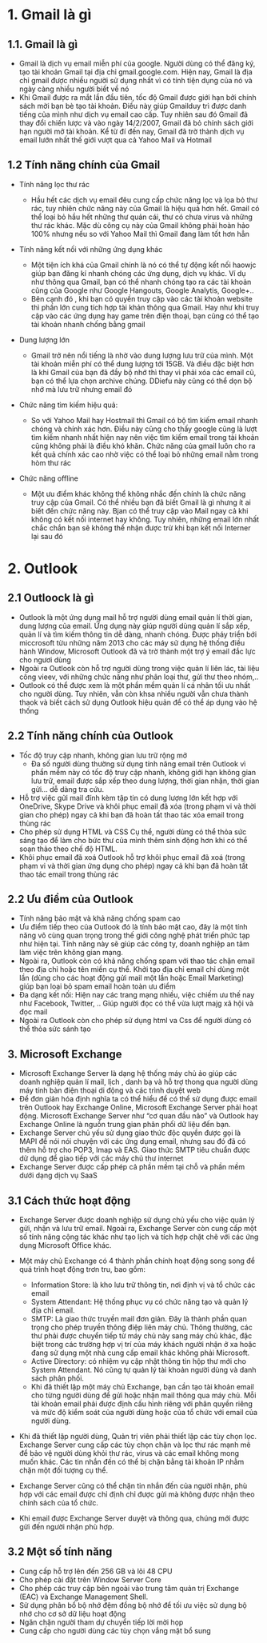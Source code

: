 # 1. Gmail là gì
## 1.1. Gmail là gì
- Gmail là dịch vụ email miễn phí của google. Người dùng có thể đăng ký, tạo tài khoản Gmail tại địa chỉ gmail.google.com. Hiện nay, Gmail là địa chỉ gmail được nhiều người sử dụng nhất vì có tính tiện dụng của nó và ngày càng nhiều người biết về nó
- Khi Gmail được ra mắt lần đầu tiên, tốc độ Gmail được giới hạn bởi chính sách mời bạn bè tạo tài khoản. Điều này giúp Gmailduy trì được danh tiếng của mình như dịch vụ email cao cấp. Tuy nhiên sau đó Gmail đã thay đổi chiến lược và vào ngày 14/2/2007, Gmail đã bỏ chính sách giới hạn người mở tài khoản. Kể từ đí đến nay, Gmail đã trờ thành dịch vụ email lướn nhất thế giới vượt qua cả Yahoo Mail và Hotmail 

## 1.2 Tính năng chính của Gmail
- Tính năng lọc thư rác 
   - Hầu hết các dịch vụ email đêu cung cấp chức năng lọc và lọa bỏ thư rác, tuy nhiên chức năng này của Gmail là hiệu quả hơn hết. Gmail có thể loại bỏ hầu hết những thư quản cái, thư có chưa virus và những thư rác khác. Mặc dù công cụ này của Gmail không phải hoàn hảo 100% nhưng nếu so với Yahoo Mail thì Gmail đang làm tốt hơn hẳn

- Tính năng kết nối với những ứng dụng khác 
   - Một tiện ích khá của Gmail chính là nó có thể tự động kết nối haowjc giúp bạn đăng kí nhanh chóng các ứng dụng, dịch vụ khác. Ví dụ như thông qua Gmail, bạn có thể nhanh chóng tạo ra các tài khoản cũng của Google như Google Hangouts, Google Analytis, Google+..
   - Bên cạnh đó , khi bạn có quyền truy cập vào các tài khoản website thì phần lớn cung tích hợp tài khản thông qua Gmail. Hay như khi truy cập vào các ứng dụng hay game trên điện thoại, bạn cũng có thể tạo tài khoản nhanh chống bằng gmail

- Dung lượng lớn
   - Gmail trở nên nổi tiếng là nhờ vào dung lượng lưu trữ của mình. Một tài khoản miễn phí có thể dung lượng tới 15GB. Và điều đặc biệt hơn là khi Gmail của bạn đã đầy bộ nhớ thì thay vì phải xóa các email cũ, bạn có thể lựa chọn archive chúng. DDiefu này cũng có thể dọn bộ nhớ mà lưu trữ nhưng email đó

- Chức năng tìm kiếm hiệu quả:
   - So với Yahoo Mail hay Hostmail thì Gmail có bộ tìm kiếm email nhanh chóng và chính xác hơn. Điều này cũng cho thấy google cũng là lượt tìm kiếm nhanh nhất hiện nay nên việc tìm kiếm email trong tài khoản cũng không phải là điều khó khăn. Chức năng của gmail luôn cho ra kết quả chính xác cao nhờ việc có thể loại bỏ những email nằm trong hòm thư rác

- Chức năng offline
   - Một ưu điểm khác không thể không nhắc đến chính là chức năng truy cập của Gmail. Có thể nhiều bạn đã biết Gmail là gì nhưng ít ai biết đến chức năng này. Bjan có thể truy cập vào Mail ngay cả khi không có kết nối internet hay không. Tuy nhiên, những email lớn nhất chắc chắn bạn sẽ không thể nhận được trừ khi bạn kết nối Interner lại sau đó

# 2. Outlook
## 2.1 Outloock là gì
- Outlook là một ứng dụng mail hỗ trợ người dùng email quản lí thời gian, dung lượng của email. Ứng dụng này giúp người dùng quản lí sắp xếp, quản lí và tìm kiếm thông tin dễ dàng, nhanh chóng. Được pháy triển bới miccrosoft từu những năm 2013 cho các máy sử dụng hệ thống điều hành Window, Microsoft Outlook đã và trờ thành một trợ ý email đắc lực cho ngươi dùng
- Ngoài ra Outlook còn hỗ trợ người dùng trong việc quản lí liên lác, tài liệu công vieev, với những chức năng như phân loại thư, gửi thư theo nhóm,..
- Outlook có thể được xem là một phần mềm quản lí  cá nhân tối ưu nhất cho người dùng. Tuy nhiên, vẫn còn khsa nhiều người vẫn chưa thành thaok và biết cách sử dụng Outlook hiệu quản để có thể áp dụng vào hệ thống

## 2.2 Tính năng chính của Outlook
- Tốc độ truy cập nhanh, không gian lưu trữ rộng mở
    - Đa số người dùng thường sử dụng tính năng email trên Outlook vì phần mềm này có tốc độ truy cập nhanh, không giới hạn không gian lưu trữ, email được sắp xếp theo dung lượng, thời gian nhận, thời gian gửi… dễ dàng tra cứu.
- Hỗ trợ việc gửi mail đính kèm tập tin có dung lượng lớn kết hợp với OneDrive, Skype Drive và khôi phục email đã xóa (trong phạm vi và thời gian cho phép) ngay cả khi bạn đã hoàn tất thao tác xóa email trong thùng rác
- Cho phép sử dụng HTML và CSS Cụ thể, người dùng có thể thỏa sức sáng tạo để làm cho bức thư của mình thêm sinh động hơn khi có thể soạn thảo theo chế độ HTML.
- Khôi phục email đã xoá Outlook hỗ trợ khôi phục email đã xoá (trong phạm vi và thời gian ứng dụng cho phép) ngay cả khi bạn đã hoàn tất thao tác email trong thùng rác

## 2.2 Ưu điểm của Outlook
- Tính năng bảo mật và khả năng chống spam cao
- Ưu điểm tiếp theo của Outlook đó là tính bảo mật cao, đây là một tính năng vô cùng quan trọng trong thế giới công nghệ phát triển phức tạp như hiện tại. Tính năng này sẽ giúp các công ty, doanh nghiệp an tâm làm việc trên không gian mạng.
- Ngoài ra, Outlook còn có khả năng chống spam với thao tác chặn email theo địa chỉ hoặc tên miền cụ thể. Khởi tạo địa chỉ email chỉ dùng một lần (dùng cho các hoạt động gửi mail một lần hoặc Email Marketing) giúp bạn loại bỏ spam email hoàn toàn ưu điểm
- Đa dạng kết nối:  Hiện nay các trang mạng nhiều, việc chiếm ưu thế nay như Facebook, Twitter, .. Giúp người đọc có thể vừa lượt majg xã hội và đọc mail
- Ngoài ra Outlook còn cho phép sử dụng html va Css để người dùng có thể thỏa sức sánh tạo

## 3. Microsoft Exchange
- Microsoft Exchange Server là dạng hệ thống máy chủ ảo giúp các doanh nghiệp quản lí mail, lịch , danh bạ và hỗ trợ thong qua người dùng máy tính bàn điện thoại di động và các trình duyệt web
- Để đơn giản hóa định nghĩa ta có thể hiểu để có thể sử dụng được email trên Outlook hay Exchange Online, Microsoft Exchange Server phải hoạt động. Microsoft Exchange Server như “cơ quan đầu não” và Outlook hay Exchange Online là nguồn trung gian phân phối dữ liệu đến bạn.
- Exchange Server chủ yếu sử dụng giao thức độc quyền được gọi là MAPI để nói nói chuyện với các ứng dụng email, nhưng sau đó đã có thêm hỗ trợ cho POP3, Imap và EAS. Giao thức SMTP tiêu chuẩn được dử dụng để giao tiếp với các máy chủ thư internet
- Exchange Server được cấp phép cả phần mềm tại chỗ và phần mềm dưới dạng dịch vụ SaaS
## 3.1 Cách thức hoạt động
- Exchange Server được doanh nghiệp sử dụng chủ yếu cho việc quản lý gửi, nhận và lưu trữ email. Ngoài ra, Exchange Server còn cung cấp một số tính năng cộng tác khác như tạo lịch và tích hợp chặt chẽ với các ứng dụng Microsoft Office khác.

- Một máy chủ Exchange có 4 thành phần chính hoạt động song song để quá trình hoạt động trơn tru, bao gồm:

   - Information Store: là kho lưu trữ thông tin, nơi định vị và tổ chức các email
   - System Attendant: Hệ thống phục vụ có chức năng tạo và quản lý địa chỉ email.
   - SMTP: Là giao thức truyền mail đơn giản. Đây là thành phần quan trọng cho phép truyền thông điệp liên máy chủ. Thông thường, các thư phải được chuyển tiếp từ máy chủ này sang máy chủ khác, đặc biệt trong các trường hợp vị trí của máy khách người nhận ở xa hoặc đang sử dụng một nhà cung cấp email khác không phải Microsoft.
   - Active Directory: có nhiệm vụ cập nhật thông tin hộp thư mới cho System Attendant. Nó cũng tự quản lý tài khoản người dùng và danh sách phân phối.
   - Khi đã thiết lập một máy chủ Exchange, bạn cần tạo tài khoản email cho từng người dùng để gửi hoặc nhận mail thông qua máy chủ. Mỗi tài khoản email phải được định cấu hình riêng với phân quyền riêng và mức độ kiểm soát của người dùng hoặc của tổ chức với email của người dùng.

- Khi đã thiết lập người dùng, Quản trị viên phải thiết lập các tùy chọn lọc. Exchange Server cung cấp các tùy chọn chặn và lọc thư rác mạnh mẽ để bảo vệ người dùng khỏi thư rác, virus và các email không mong muốn khác. Các tin nhắn đến có thể bị chặn bằng tài khoản IP nhằm chặn một đối tượng cụ thể.

- Exchange Server cũng có thể chặn tin nhắn đến của người nhận, phù hợp với các email được chỉ định chỉ được gửi mà không được nhận theo chính sách của tổ chức.

- Khi email được Exchange Server duyệt và thông qua, chúng mới được gửi đến người nhận phù hợp.


## 3.2 Một số tính năng
- Cung cấp hỗ trợ lên đến 256 GB và lõi 48 CPU
- Cho phép cài đặt trên Window Server Core
- Cho phép các truy cập bên ngoài vào trung tâm quản trị Exchange (EAC) và Exchange Management Shell.
- Sử dụng phân bổ bộ nhớ đệm đồng bộ nhớ để tối ưu việc sử dụng bộ nhớ cho cơ sở dữ liệu hoạt động
- Ngăn chặn người tham dự chuyển tiếp lời mời họp
- Cung cấp cho người dùng các tùy chọn vắng mặt bổ sung













